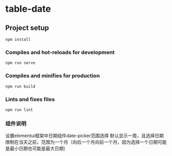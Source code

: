 # table-date

## Project setup
```
npm install
```

### Compiles and hot-reloads for development
```
npm run serve
```

### Compiles and minifies for production
```
npm run build
```

### Lints and fixes files
```
npm run lint
```

### 组件说明
设置elementui框架中日期组件date-picker范围选择 默认显示一周，且选择日期限制在当天之前，范围为一个月（向后一个月向前一个月，因为选择一个日期可能是最小日期也可能是最大日期）
